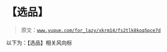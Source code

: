 # 【选品】

> 原文：[`www.yuque.com/for_lazy/xkrm14/fs2tlk8koq5pce7d`](https://www.yuque.com/for_lazy/xkrm14/fs2tlk8koq5pce7d)



以下为：【选品】相关风向标 



